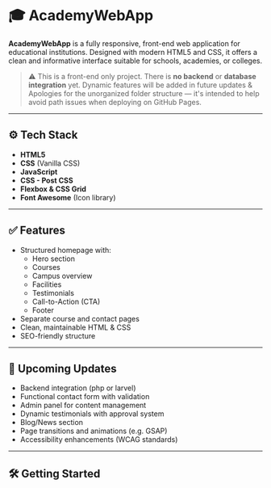 # 🎓 AcademyWebApp

**AcademyWebApp** is a fully responsive, front-end web application for educational institutions. Designed with modern HTML5 and CSS, it offers a clean and informative interface suitable for schools, academies, or colleges.

> ⚠️ This is a front-end only project. There is **no backend** or **database integration** yet. Dynamic features will be added in future updates & Apologies for the unorganized folder structure — it's intended to help avoid path issues when deploying on GitHub Pages.

---

## ⚙️ Tech Stack

- **HTML5**
- **CSS** (Vanilla CSS)
- **JavaScript**
- **CSS - Post CSS** 
- **Flexbox & CSS Grid**
- **Font Awesome** (Icon library)

---

## ✅ Features
- Structured homepage with:
  - Hero section
  - Courses
  - Campus overview
  - Facilities
  - Testimonials
  - Call-to-Action (CTA)
  - Footer
- Separate course and contact pages
- Clean, maintainable HTML & CSS
- SEO-friendly structure

---

## 🚧 Upcoming Updates

- Backend integration (php or larvel)
- Functional contact form with validation
- Admin panel for content management
- Dynamic testimonials with approval system
- Blog/News section
- Page transitions and animations (e.g. GSAP)
- Accessibility enhancements (WCAG standards)

---

## 🛠 Getting Started



